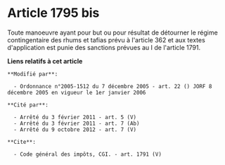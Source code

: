 # Article 1795 bis

Toute manoeuvre ayant pour but ou pour résultat de détourner le régime contingentaire des rhums et tafias prévu à l'article
362 et aux textes d'application est punie des sanctions prévues au I de l'article 1791.

**Liens relatifs à cet article**

	**Modifié par**:

	  - Ordonnance n°2005-1512 du 7 décembre 2005 - art. 22 () JORF 8 décembre 2005 en vigueur le 1er janvier 2006

	**Cité par**:

	  - Arrêté du 3 février 2011 - art. 5 (V)
	  - Arrêté du 3 février 2011 - art. 7 (Ab)
	  - Arrêté du 9 octobre 2012 - art. 7 (V)

	**Cite**:

	  - Code général des impôts, CGI. - art. 1791 (V)
